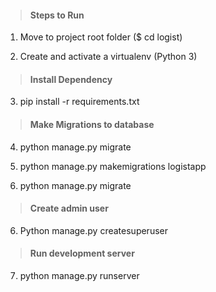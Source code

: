 
> #### Steps to Run

1. Move to project root folder ($ cd logist)

2. Create and activate a virtualenv (Python 3)

> #### Install Dependency

3. pip install -r requirements.txt

> #### Make Migrations to database

4. python manage.py migrate

5. python manage.py makemigrations logistapp

6. python manage.py migrate

> #### Create admin user

6. Python manage.py createsuperuser

> #### Run development server

7. python manage.py runserver
